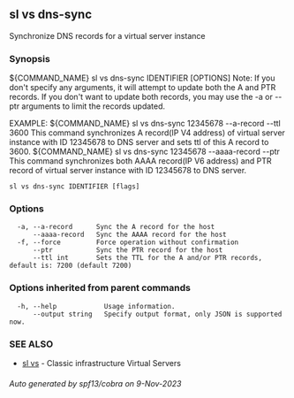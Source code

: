 ## sl vs dns-sync

Synchronize DNS records for a virtual server instance

### Synopsis

${COMMAND_NAME} sl vs dns-sync IDENTIFIER [OPTIONS]
   Note: If you don't specify any arguments, it will attempt to update both the A
   and PTR records. If you don't want to update both records, you may use the
   -a or --ptr arguments to limit the records updated.
 
EXAMPLE:
   ${COMMAND_NAME} sl vs dns-sync 12345678 --a-record --ttl 3600
   This command synchronizes A record(IP V4 address) of virtual server instance with ID 12345678 to DNS server and sets ttl of this A record to 3600.
   ${COMMAND_NAME} sl vs dns-sync 12345678 --aaaa-record --ptr
   This command synchronizes both AAAA record(IP V6 address) and PTR record of virtual server instance with ID 12345678 to DNS server.

```
sl vs dns-sync IDENTIFIER [flags]
```

### Options

```
  -a, --a-record      Sync the A record for the host
      --aaaa-record   Sync the AAAA record for the host
  -f, --force         Force operation without confirmation
      --ptr           Sync the PTR record for the host
      --ttl int       Sets the TTL for the A and/or PTR records, default is: 7200 (default 7200)
```

### Options inherited from parent commands

```
  -h, --help            Usage information.
      --output string   Specify output format, only JSON is supported now.
```

### SEE ALSO

* [sl vs](sl_vs.md)	 - Classic infrastructure Virtual Servers

###### Auto generated by spf13/cobra on 9-Nov-2023
